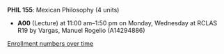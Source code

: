 **PHIL 155**: Mexican Philosophy (4 units)

- **A00** (Lecture) at 11:00 am–1:50 pm on Monday, Wednesday at RCLAS R19 by Vargas, Manuel Rogelio (A14294886)

[Enrollment numbers over time](./PHIL155.tsv)
